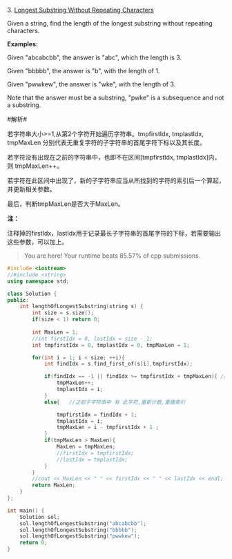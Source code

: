 3\. [Longest Substring Without Repeating Characters](https://leetcode.com/problems/longest-substring-without-repeating-characters)

Given a string, find the length of the longest substring without repeating characters.

**Examples:**

Given "abcabcbb", the answer is "abc", which the length is 3.

Given "bbbbb", the answer is "b", with the length of 1.

Given "pwwkew", the answer is "wke", with the length of 3. 

Note that the answer must be a substring, "pwke" is a subsequence and not a substring.

#解析#

若字符串大小>=1,从第2个字符开始遍历字符串。tmpfirstIdx, tmplastIdx, tmpMaxLen 分别代表无重复字符的子字符串的首尾字符下标以及其长度。

若字符没有出现在之前的字符串中，也即不在区间[tmpfirstIdx, tmplastIdx]内，则 tmpMaxLen++。

若字符在此区间中出现了，新的子字符串应当从所找到的字符的索引后一个算起，并更新相关参数。

最后，判断tmpMaxLen是否大于MaxLen。

**注：**

注释掉的firstIdx，lastIdx用于记录最长子字符串的首尾字符的下标，若需要输出这些参数，可以加上。

> You are here! 
Your runtime beats 85.57% of cpp submissions.

```cpp
#include <iostream>
//#include <string>
using namespace std;

class Solution {
public:
    int lengthOfLongestSubstring(string s) {
        int size = s.size();
        if(size < 1) return 0;
        
        int MaxLen = 1;
        //int firstIdx = 0, lastIdx = size - 1;
        int tmpfirstIdx = 0, tmplastIdx = 0, tmpMaxLen = 1;

        for(int i = 1; i < size; ++i){
            int findIdx = s.find_first_of(s[i],tmpfirstIdx);

            if(findIdx == -1 || findIdx >= tmpfirstIdx + tmpMaxLen){ //之前子字符串中 无 此字符
                tmpMaxLen++;
                tmplastIdx = i;
            }
            else{   //之前子字符串中 有 此字符,重新计数,重建索引

                tmpfirstIdx = findIdx + 1;
                tmplastIdx = i;
                tmpMaxLen = i - tmpfirstIdx + 1 ;
            }
            if(tmpMaxLen > MaxLen){
                MaxLen = tmpMaxLen;
                //firstIdx = tmpfirstIdx;
                //lastIdx = tmplastIdx;
            }
        }
        //cout << MaxLen << " " << firstIdx << " " << lastIdx << endl;
        return MaxLen;
    }
};

int main() {
    Solution sol;
    sol.lengthOfLongestSubstring("abcabcbb");
    sol.lengthOfLongestSubstring("bbbbb");
    sol.lengthOfLongestSubstring("pwwkew");
    return 0;
}
```


